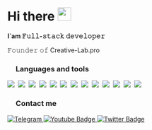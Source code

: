 <h1>Hi there <img src="https://raw.githubusercontent.com/MartinHeinz/MartinHeinz/master/wave.gif" width="30" height="30"></h1>

<p><strong>I`am 𝙵𝚞𝚕𝚕-𝚜𝚝𝚊𝚌𝚔 𝚍𝚎𝚟𝚎𝚕𝚘𝚙𝚎𝚛</strong></p>
<p>𝙵𝚘𝚞𝚗𝚍𝚎𝚛 𝚘𝚏 Creative-Lab.pro</p>

<h3><img src="https://github.githubassets.com/images/icons/emoji/unicode/1f6e0.png" width="15" height="15"> Languages and tools</h3>
<div>
	<img src="https://img.shields.io/badge/laravel-%23FF2D20.svg?style=for-the-badge&logo=laravel&logoColor=white">&nbsp; 
	<img src="https://img.shields.io/badge/vuejs-%2335495e.svg?style=for-the-badge&logo=vuedotjs&logoColor=%234FC08D">&nbsp; 
	<img src="https://img.shields.io/badge/SASS-hotpink.svg?style=for-the-badge&logo=SASS&logoColor=white">&nbsp; 
	<img src="https://img.shields.io/badge/webpack-%238DD6F9.svg?style=for-the-badge&logo=webpack&logoColor=black">&nbsp; 
	<img src="https://img.shields.io/badge/GULP-%23CF4647.svg?style=for-the-badge&logo=gulp&logoColor=white">&nbsp; 
	<img src="https://img.shields.io/badge/NPM-%23000000.svg?style=for-the-badge&logo=npm&logoColor=white">&nbsp; 
	<img src="https://img.shields.io/badge/git-%23F05033.svg?style=for-the-badge&logo=git&logoColor=white">&nbsp; 
	<img src="https://img.shields.io/badge/jquery-%230769AD.svg?style=for-the-badge&logo=jquery&logoColor=white">&nbsp; 	
	<img src="https://img.shields.io/badge/css3-%231572B6.svg?style=for-the-badge&logo=css3&logoColor=white">&nbsp; 
	<img src="https://img.shields.io/badge/html5-%23E34F26.svg?style=for-the-badge&logo=html5&logoColor=white">&nbsp; 
	<img src="https://img.shields.io/badge/javascript-%23323330.svg?style=for-the-badge&logo=javascript&logoColor=%23F7DF1E">&nbsp; 
	<img src="https://img.shields.io/badge/mysql-%2300f.svg?style=for-the-badge&logo=mysql&logoColor=white">&nbsp; 
	<img src="https://img.shields.io/badge/MODX%20Revo-00978b?style=for-the-badge&logo=modx&logoColor=white">&nbsp; 
</div>

<h3><img src="https://github.githubassets.com/images/icons/emoji/unicode/1f4e3.png" width="15" height="15"> Contact me</h3>

<div id="badges">
  <a href="https://t.me/IgorPetrovPRO" target="_blank">
    <img src="https://img.shields.io/badge/telegram-informational?style=for-the-badge&logoColor=white&logo=telegram" alt="Telegram"/>
  </a>
  <a href="https://vk.com/igorpetrovpro" target="_blank">
    <img src="https://img.shields.io/badge/vkontakte-darkblue?style=for-the-badge&logoColor=white&logo=vk" alt="Youtube Badge"/>
  </a>
  <a href="https://wa.me/79500350563" target="_blank">
    <img src="https://img.shields.io/badge/whatsapp-brightgreen?style=for-the-badge&logo=whatsapp&logoColor=white" alt="Twitter Badge"/>
  </a>
</div>
